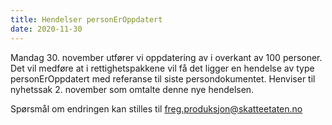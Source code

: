 ```yaml
---
title: Hendelser personErOppdatert
date: 2020-11-30
---
```


Mandag 30. november utfører vi oppdatering av i overkant av 100 personer. Det vil medføre at i rettighetspakkene vil få det ligger en hendelse av type personErOppdatert med referanse til siste persondokumentet. 
Henviser til nyhetssak 2. november som omtalte denne nye hendelsen.

Spørsmål om endringen kan stilles til freg.produksjon@skatteetaten.no 

